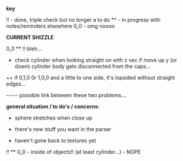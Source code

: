 **key**

!! - done, triple check but no longer a to do
** - in progress with notes/reminders elsewhere
0_0 - omg noooo


**CURRENT SHIZZLE**

0_0 ** !! bleh...
- check cylinder when looking straight on with z vec
	if move up y (or down) cylinder body gets disconnected from the caps...

++ if 0,1,0 0r 1,0,0 and a little to one side, it's lopsided without straight edges... 

 ----- possible link between these two problems....

 

**general situation / to do's / concerns:**

- sphere stretches when close up

- there's new stuff you want in the parser

- haven't gone back to textures yet

!! ** 0_0 - inside of objects!! (at least cylinder...) - NOPE

